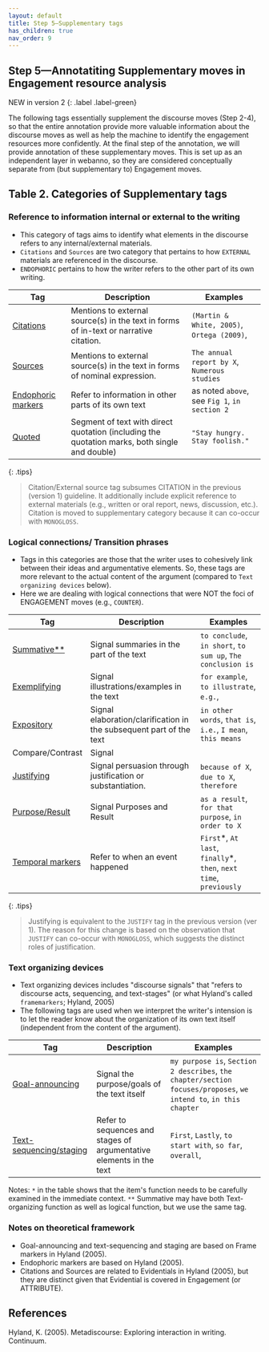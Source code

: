 ```yaml
---
layout: default
title: Step 5–Supplementary tags
has_children: true
nav_order: 9
---
```


## Step 5—Annotatiting Supplementary moves in Engagement resource analysis


NEW in version 2
{: .label .label-green}

The following tags essentially supplement the discourse moves (Step 2-4), so that the entire annotation provide more valuable information about the discourse moves as well as help the machine to identify the engagement resources more confidently.
At the final step of the annotation, we will provide annotation of these supplementary moves. This is set up as an independent layer in webanno, so they are considered conceptually separate from (but supplementary to) Engagement moves.


## Table 2. Categories of Supplementary tags 

### Reference to information internal or external to the writing

- This category of tags aims to identify what elements in the discourse refers to any internal/external materials.
- `Citations` and `Sources` are two category that pertains to how `EXTERNAL` materials are referenced in the discourse.
- `ENDOPHORIC` pertains to how the writer refers to the other part of its own writing.

| Tag                                 | Description                                                                                   | Examples                                      |
| ----------------------------------- | --------------------------------------------------------------------------------------------- | --------------------------------------------- |
| [Citations](CITATION.md)            | Mentions to external source(s) in the text in forms of in-text or narrative citation.         | `(Martin & White, 2005)`, `Ortega (2009)`,    |
| [Sources](Sources.md)               | Mentions to external source(s) in the text in forms of nominal expression.                    | `The annual report by X`, `Numerous studies`  |
| [Endophoric markers](ENDOPHORIC.md) | Refer to information in other parts of its own text                                           | as noted `above`, see `Fig 1`, `in section 2` |
| [Quoted](QUOTED.md)                 | Segment of text with direct quotation (including the quotation marks, both single and double) | `"Stay hungry. Stay foolish."`                |

{: .tips}
> Citation/External source tag subsumes CITATION in the previous (version 1) guideline. It additionally include explicit reference to external materials (e.g., written or oral report, news, discussion, etc.).
> Citation is moved to supplementary category because it can co-occur with `MONOGLOSS`.

### Logical connections/ Transition phrases

- Tags in this categories are those that the writer uses to cohesively link between their ideas and argumentative elements. So, these tags are more relevant to the actual content of the argument (compared to `Text organizing devices` below).
- Here we are dealing with logical connections that were NOT the foci of ENGAGEMENT moves (e.g., `COUNTER`).

| Tag                             | Description                                                         | Examples                                                             |
| ------------------------------- | ------------------------------------------------------------------- | -------------------------------------------------------------------- |
| [Summative**](SUMMATIVE.md)     | Signal summaries in the part of the text                            | `to conclude`, `in short`, `to sum up`, `The conclusion is`          |
| [Exemplifying](EXEMPLIFYING.md) | Signal illustrations/examples in the text                           | `for example`, `to illustrate`, `e.g.`,                              |
| [Expository](EXPOSITORY.md)     | Signal elaboration/clarification in the subsequent part of the text | `in other words`, `that is`, `i.e.`, `I mean`, `this means`          |
| Compare/Contrast                | Signal                                                              |                                                                      |
| [Justifying](JUSTIFY.md)        | Signal persuasion through justification or substantiation.          | `because of X`, `due to X`, `therefore`                              |
| [Purpose/Result](PURPOSE.md)    | Signal Purposes and Result                                          | `as a result`, `for that purpose`, `in order to X`                   |
| [Temporal markers](TEMPORAL.md) | Refer to when an event happened                                     | `First`\*, `At last`, `finally`\*, `then`, `next time`, `previously` |


{: .tips}
> Justifying is equivalent to the `JUSTIFY` tag in the previous version (ver 1). The reason for this change is based on the observation that `JUSTIFY` can co-occur with `MONOGLOSS`, which suggests the distinct roles of justification.

### Text organizing devices 

- Text organizing devices includes "discourse signals" that "refers to discourse acts, sequencing, and text-stages" (or what Hyland's called `framemarkers`; Hyland, 2005)
- The following tags are used when we interpret the writer's intension is to let the reader know about the organization of its own text itself (independent from the content of the argument).

| Tag                                         | Description                                                         | Examples                                                                                                          |
| ------------------------------------------- | ------------------------------------------------------------------- | ----------------------------------------------------------------------------------------------------------------- |
| [Goal-announcing](GOAL.md)                  | Signal the purpose/goals of the text itself                         | `my purpose is`, `Section 2 describes`, `the chapter/section focuses/proposes`, `we intend to`, `in this chapter` |
| [Text-sequencing/staging](TEXT-SEQUENCE.md) | Refer to sequences and stages of argumentative elements in the text | `First`, `Lastly`, `to start with`, `so far`, `overall`,                                                          |


Notes: 
`*` in the table shows that the item's function needs to be carefully examined in the immediate context.
`**` Summative may have both Text-organizing function as well as logical function, but we use the same tag.

### Notes on theoretical framework

- Goal-announcing and text-sequencing and staging are based on Frame markers in Hyland (2005).
- Endophoric markers are based on Hyland (2005).
- Citations and Sources are related to Evidentials in Hyland (2005), but they are distinct given that Evidential is covered in Engagement (or ATTRIBUTE).

## References

Hyland, K. (2005). Metadiscourse: Exploring interaction in writing. Continuum.

